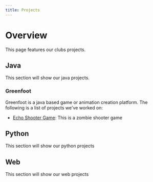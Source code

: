 ```yaml
---
title: Projects
---
```

# Overview
This page features our clubs projects.

## Java
This section will show our java projects.

### Greenfoot
Greenfoot is a java based game or animation creation platform. The following is a list of projects we've worked on:

- [Echo Shooter Game](https://sartellcoderdojo.org/echo-shooter/): This is a zombie shooter game

## Python
This section will show our python projects

## Web
This section will show our web projects
